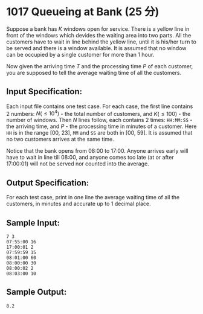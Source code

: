 # 1017 Queueing at Bank (25 分)

Suppose a bank has $K$ windows open for service. There is a yellow line in front of the windows which devides the waiting area into two parts. All the customers have to wait in line behind the yellow line, until it is his/her turn to be served and there is a window available. It is assumed that no window can be occupied by a single customer for more than 1 hour.

Now given the arriving time $T$ and the processing time $P$ of each customer, you are supposed to tell the average waiting time of all the customers.

## Input Specification:
Each input file contains one test case. For each case, the first line contains 2 numbers: $N (≤ 10^4)$ - the total number of customers, and $K (≤ 100)$ - the number of windows. Then $N$ lines follow, each contains 2 times: `HH:MM:SS` - the arriving time, and $P$ - the processing time in minutes of a customer. Here `HH` is in the range [00, 23], `MM` and `SS` are both in [00, 59]. It is assumed that no two customers arrives at the same time.

Notice that the bank opens from 08:00 to 17:00. Anyone arrives early will have to wait in line till 08:00, and anyone comes too late (at or after 17:00:01) will not be served nor counted into the average.

## Output Specification:
For each test case, print in one line the average waiting time of all the customers, in minutes and accurate up to 1 decimal place.

## Sample Input:
```
7 3
07:55:00 16
17:00:01 2
07:59:59 15
08:01:00 60
08:00:00 30
08:00:02 2
08:03:00 10
```

## Sample Output:
```
8.2
```
